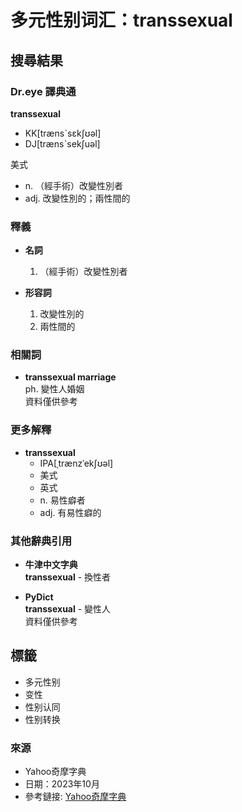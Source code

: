 # 多元性别词汇：transsexual

## 搜尋結果

### Dr.eye 譯典通

**transsexual**  
- KK[trænsˋsɛkʃʊəl]  
- DJ[trænsˋsekʃuəl]  

美式  
- n. （經手術）改變性別者  
- adj. 改變性別的；兩性間的  

### 釋義
- **名詞**  
  1. （經手術）改變性別者

- **形容詞**  
  1. 改變性別的  
  2. 兩性間的

### 相關詞
- **transsexual marriage**  
  ph. 變性人婚姻  
  資料僅供參考

### 更多解釋
- **transsexual**  
  - IPA[ˌtrænzˈekʃʊəl]  
  - 美式  
  - 英式  
  - n. 易性癖者  
  - adj. 有易性癖的  

### 其他辭典引用
- **牛津中文字典**  
  **transsexual** - 換性者

- **PyDict**  
  **transsexual** - 變性人  
  資料僅供參考  

## 標籤
- 多元性别
- 变性
- 性别认同
- 性别转换

### 來源
- Yahoo奇摩字典  
- 日期：2023年10月  
- 參考鏈接: [Yahoo奇摩字典](https://tw.dictionary.search.yahoo.com)